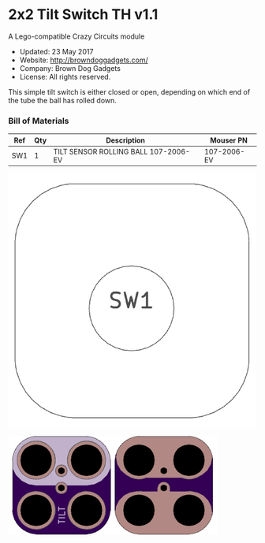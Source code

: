<!--- start title --->
# 2x2 Tilt Switch TH v1.1
A Lego-compatible Crazy Circuits module

- Updated: 23 May 2017
- Website: http://browndoggadgets.com/
- Company: Brown Dog Gadgets
- License: All rights reserved.
<!--- end title --->

This simple tilt switch is either closed or open, depending on which end of the tube the ball has rolled down.

<!--- bom start --->
### Bill of Materials

|Ref|Qty|Description|Mouser PN|
|---|---|-----------|------|
|SW1|1|TILT SENSOR ROLLING BALL 107-2006-EV|107-2006-EV|


<!--- bom end --->
![Assembly Diagram](assembly.png)

![Gerber Preview](preview.png)

